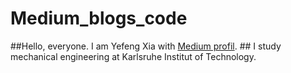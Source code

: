 # Medium_blogs_code
##Hello, everyone. I am Yefeng Xia with [Medium profil](medium.com/@yefengxia). ##
I study mechanical engineering at Karlsruhe Institut of Technology.

